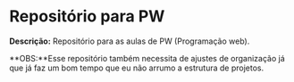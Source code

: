 # Repositório para PW

**Descrição:** Repositório para as aulas de PW (Programação web).

**OBS:**Esse repositório também necessita de ajustes de organização já que já faz um bom tempo que eu não arrumo a estrutura de projetos.